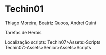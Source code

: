 # Techin01
 Thiago Moreira, Beatriz Quoos, Andrei Quint

Tarefas de Heróis

Localização scripts:
Techin07>Assets>Scripts
Techin07>Assets>Senior>Assets>Scripts
